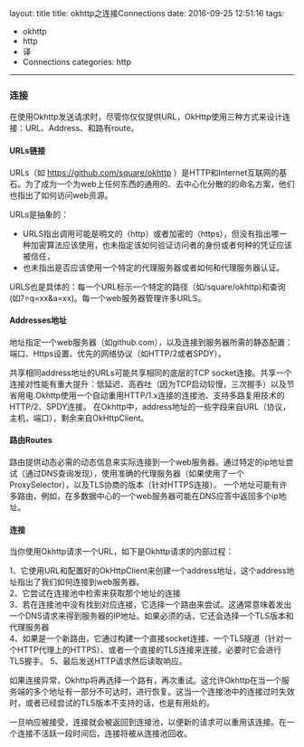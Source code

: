 layout: title
title: okhttp之连接Connections
date: 2016-09-25 12:51:16
tags:
- okhttp
- http
- 译
- Connections
categories: http
---
### 连接
在使用Okhttp发送请求时，尽管你仅仅提供URL，OkHttp使用三种方式来设计连接：URL、Address、和路有route。
<!-- more -->

#### URLs链接

URLs（如 https://github.com/square/okhttp ）是HTTP和Internet互联网的基石。为了成为一个为web上任何东西的通用的、去中心化分散的的命名方案，他们也指出了如何访问web资源。

URLs是抽象的：
  - URLS指出调用可能是明文的（http）或者加密的（https），但没有指出哪一种加密算法应该使用，也未指定该如何验证访问者的身份或者何种的凭证应该被信任，
  - 也未指出是否应该使用一个特定的代理服务器或者如何和代理服务器认证。

URLS也是具体的：每一个URL标示一个特定的路径（如/square/okhttp)和查询(如?=q=xx&a=xx)。每一个web服务器管理许多URLS。

#### Addresses地址
地址指定一个web服务器（如github.com），以及连接到服务器所需的静态配置：端口、Https设置、优先的网络协议（如HTTP/2或者SPDY）。

共享相同address地址的URLs可能共享相同的底层的TCP socket连接。共享一个连接对性能有重大提升：低延迟、高吞吐（因为TCP启动较慢，三次握手）以及节省用电.Okhttp使用一个自动重用HTTP/1.x连接的连接池、支持多路复用技术的HTTP/2、SPDY连接。
在Okhttp中，address地址的一些字段来自URL（协议，主机，端口），剩余来自OkHttpClient。

#### 路由Routes
路由提供动态必需的动态信息来实际连接到一个web服务器。通过特定的ip地址尝试（通过DNS查询发现），使用准确的代理服务器（如果使用了一个ProxySelector），以及TLS协商的版本（针对HTTPS连接）。
一个地址可能有许多路由，例如，在多数据中心的一个web服务器可能在DNS应答中返回多个ip地址。

#### 连接
当你使用Okhttp请求一个URL，如下是Okhttp请求的内部过程：   

  1、它使用URL和配置好的OkHttpClient来创建一个address地址，这个address地址指出了我们如何连接到web服务器。  
  2、它尝试在连接池中检索来获取那个地址的连接  
  3、若在连接池中没有找到对应连接，它选择一个路由来尝试。这通常意味着发出一个DNS请求来得到服务器的IP地址。如果必须的话，它还会选择一个TLS版本和代理服务器  
  4、如果是一个新路由，它通过构建一个直接socket连接、一个TLS隧道（针对一个HTTP代理上的HTTPS）、或者一个直接的TLS连接来连接。必要时它会进行TLS握手。
  5、最后发送HTTP请求然后读取响应。

如果连接异常，Okhttp将再选择一个路有，再次重试。这允许Okhttp在当一个服务端的多个地址有一部分不可达时，进行恢复。这当一个连接池中的连接过时失效时，或者已经尝试的TLS版本不支持的话，也是有用处的。

一旦响应被接受，连接就会被返回到连接池，以便新的请求可以重用该连接。在一个连接不活跃一段时间后，连接将被从连接池回收。
